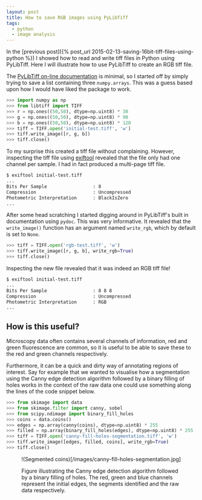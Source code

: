 ```yaml
---
layout: post
title: How to save RGB images using PyLibTiff
tags:
  - python
  - image analysis
---
```


In the [previous post]({% post_url
2015-02-13-saving-16bit-tiff-files-using-python %}) I showed how to read and
write tiff files in Python using PyLibTiff. Here I will illustrate how to use
PyLibTiff to create an RGB tiff file.

The [PyLibTiff on-line documentation](https://code.google.com/p/pylibtiff/) is
minimal, so I started off by simply trying to save a list containing three
``numpy.arrays``. This was a guess based upon how I would have liked the
package to work.

```python
>>> import numpy as np
>>> from libtiff import TIFF
>>> r = np.ones((50,50), dtype=np.uint8) * 30
>>> g = np.ones((50,50), dtype=np.uint8) * 90
>>> b = np.ones((50,50), dtype=np.uint8) * 120
>>> tiff = TIFF.open('initial-test.tiff', 'w')
>>> tiff.write_image([r, g, b])
>>> tiff.close()
```

To my surprise this created a tiff file without complaining. However,
inspecting the tiff file using
[exiftool](http://www.sno.phy.queensu.ca/~phil/exiftool/) revealed that the
file only had one channel per sample. I had in fact produced a multi-page tiff
file.

```bash
$ exiftool initial-test.tiff 
...
Bits Per Sample                 : 8
Compression                     : Uncompressed
Photometric Interpretation      : BlackIsZero
...
```

After some head scratching I started digging around in PyLibTiff's built in
documentation using ``pydoc``. This was very informative. It
revealed that the ``write_image()`` function has an argument named
``write_rgb``, which by default is set to ``None``.

```python
>>> tiff = TIFF.open('rgb-test.tiff', 'w')
>>> tiff.write_image([r, g, b], write_rgb=True)
>>> tiff.close()
```

Inspecting the new file revealed that it was indeed an RGB tiff file!

```bash
$ exiftool initial-test.tiff 
...
Bits Per Sample                 : 8 8 8
Compression                     : Uncompressed
Photometric Interpretation      : RGB
...
```

## How is this useful?

Microscopy data often contains several channels of information, red and green
fluorescence are common, so it is useful to be able to save these to the red
and green channels respectively.

Furthermore, it can be a quick and dirty way of annotating regions of interest.
Say for example that we wanted to visualise how a segmentation using the Canny
edge detection algorithm followed by a binary filling of holes works in the
context of the raw data one could use something along the lines of the code
snippet below.

```python
>>> from skimage import data
>>> from skimage.filter import canny, sobel
>>> from scipy.ndimage import binary_fill_holes
>>> coins = data.coins()
>>> edges = np.array(canny(coins), dtype=np.uint8) * 255
>>> filled = np.array(binary_fill_holes(edges), dtype=np.uint8) * 255
>>> tiff = TIFF.open('canny-fill-holes-segmentation.tiff', 'w')
>>> tiff.write_image([edges, filled, coins], write_rgb=True)
>>> tiff.close()
```

<figure>

!(Segmented coins)[/images/canny-fill-holes-segmentation.jpg]

  <figcaption>
    Figure illustrating the Canny edge detection algorithm followed
    by a binary filling of holes. The red, green and blue channels represent
    the initial edges, the segments identified and the raw data respectively.
  </figcaption>

</figure>

